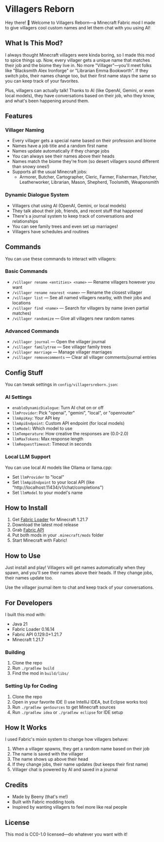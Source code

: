 # Villagers Reborn

Hey there! 👋 Welcome to Villagers Reborn—a Minecraft Fabric mod I made to give villagers cool custom names and let them chat with you using AI!

## What Is This Mod?

I always thought Minecraft villagers were kinda boring, so I made this mod to spice things up. Now, every villager gets a unique name that matches their job and the biome they live in. No more "Villager"—you'll meet folks like "Blacksmith Alex Ironforge" or "Librarian Emma Bookworth". If they switch jobs, their names change too, but their first name stays the same so you can keep track of your favorites.

Plus, villagers can actually talk! Thanks to AI (like OpenAI, Gemini, or even local models), they have conversations based on their job, who they know, and what's been happening around them.

## Features

### Villager Naming
- Every villager gets a special name based on their profession and biome
- Names have a job title and a random first name
- Names update automatically if they change jobs
- You can always see their names above their heads
- Names match the biome they're from (so desert villagers sound different than snowy ones!)
- Supports all the usual Minecraft jobs:
  - Armorer, Butcher, Cartographer, Cleric, Farmer, Fisherman, Fletcher, Leatherworker, Librarian, Mason, Shepherd, Toolsmith, Weaponsmith

### Dynamic Dialogue System
- Villagers chat using AI (OpenAI, Gemini, or local models)
- They talk about their job, friends, and recent stuff that happened
- There's a journal system to keep track of conversations and relationships
- You can see family trees and even set up marriages!
- Villagers have schedules and routines

## Commands

You can use these commands to interact with villagers:

### Basic Commands
- `/villager rename <entities> <name>` — Rename villagers however you want
- `/villager rename nearest <name>` — Rename the closest villager
- `/villager list` — See all named villagers nearby, with their jobs and locations
- `/villager find <name>` — Search for villagers by name (even partial matches)
- `/villager randomize` — Give all villagers new random names

### Advanced Commands
- `/villager journal` — Open the villager journal
- `/villager familytree` — See villager family trees
- `/villager marriage` — Manage villager marriages
- `/villager removecomments` — Clear all villager comments/journal entries

## Config Stuff

You can tweak settings in `config/villagersreborn.json`:

### AI Settings
- `enableDynamicDialogue`: Turn AI chat on or off
- `llmProvider`: Pick "openai", "gemini", "local", or "openrouter"
- `llmApiKey`: Your API key
- `llmApiEndpoint`: Custom API endpoint (for local models)
- `llmModel`: Which model to use
- `llmTemperature`: How creative the responses are (0.0-2.0)
- `llmMaxTokens`: Max response length
- `llmRequestTimeout`: Timeout in seconds

### Local LLM Support
You can use local AI models like Ollama or llama.cpp:
- Set `llmProvider` to "local"
- Set `llmApiEndpoint` to your local API (like "http://localhost:11434/v1/chat/completions")
- Set `llmModel` to your model's name

## How to Install

1. Get [Fabric Loader](https://fabricmc.net/use/) for Minecraft 1.21.7
2. Download the latest mod release
3. Grab [Fabric API](https://www.curseforge.com/minecraft/mc-mods/fabric-api)
4. Put both mods in your `.minecraft/mods` folder
5. Start Minecraft with Fabric!

## How to Use

Just install and play! Villagers will get names automatically when they spawn, and you'll see their names above their heads. If they change jobs, their names update too.

Use the villager journal item to chat and keep track of your conversations.

## For Developers

I built this mod with:
- Java 21
- Fabric Loader 0.16.14
- Fabric API 0.129.0+1.21.7
- Minecraft 1.21.7

### Building

1. Clone the repo
2. Run `./gradlew build`
3. Find the mod in `build/libs/`

### Setting Up for Coding

1. Clone the repo
2. Open in your favorite IDE (I use IntelliJ IDEA, but Eclipse works too)
3. Run `./gradlew genSources` to get Minecraft sources
4. Run `./gradlew idea` or `./gradlew eclipse` for IDE setup

## How It Works

I used Fabric's mixin system to change how villagers behave:

1. When a villager spawns, they get a random name based on their job
2. The name is saved with the villager
3. The name shows up above their head
4. If they change jobs, their name updates (but keeps their first name)
5. Villager chat is powered by AI and saved in a journal

## Credits

- Made by Beeny (that's me!)
- Built with Fabric modding tools
- Inspired by wanting villagers to feel more like real people

## License

This mod is CC0-1.0 licensed—do whatever you want with it!